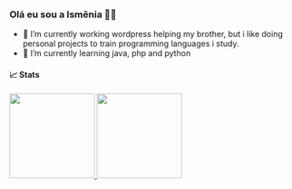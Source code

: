 ### Olá eu sou a Ismênia 🌺👋

- 🔭 I’m currently working wordpress helping my brother, but i like doing personal projects to train programming languages i study.
- 🌱 I’m currently learning java, php and python

#### 📈 Stats
<div>
  <a href="https://github.com/IsmsIsmenia">
 <img height="150cm" src="https://github-readme-stats.vercel.app/api?username=IsmsIsmenia&theme=dracula&show_icons=true"/>
 <img height="150cm" src="https://github-readme-stats.vercel.app/api/top-langs/?username=IsmsIsmenia&layout=compact&langs_count=16&theme=dracula"/>
</div>

<!--
 Antigo Código
<div>
  <a href="https://github.com/IsmsIsmenia">
  <img height="180em" src="https://github-readme-stats.vercel.app/api?username=IsmsIsmenia&show_icons=true&theme=dracula&include_all_commits=true&count_private=true"/>
  <img height="180em" src="https://github-readme-stats.vercel.app/api/toplangs/?username=IsmsIsmenia&layout=compact&langs_count=16&theme=dracula"/>
</div> -->

<!-- Novo Código -->


  

